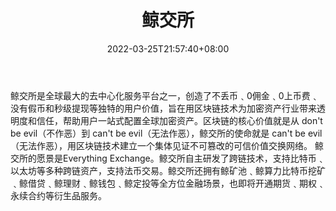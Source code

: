 ﻿---
weight: 
title: "鲸交所"
description: "WhaleEx鲸交所是EOS去中心化国际站，愿景是成为全球流动性最强的去中心化国际站。"
date: 2022-03-25T21:57:40+08:00
lastmod: 2022-03-25T16:45:40+08:00
draft: false
authors: ["Metabd"]
featuredImage: "jingjiaosuo.webp"
link: ""
tags: ["交易所","鲸交所"]
categories: ["navigation"]
navigation: ["交易所"]
lightgallery: true
toc: true
pinned: false
recommend: false
recommend1: false
---
鲸交所是全球最大的去中心化服务平台之一，创造了不丢币﹑0佣金﹑0上币费﹑没有假币和秒级提现等独特的用户价值，旨在用区块链技术为加密资产行业带来透明度和信任，帮助用户一站式配置全球加密资产。区块链的核心价值就是从 don't be evil（不作恶）到 can't be evil（无法作恶），鲸交所的使命就是 can't be evil（无法作恶），用区块链技术建立一个集体见证不可篡改的可信价值交换网络。
鲸交所的愿景是Everything Exchange。鲸交所自主研发了跨链技术，支持比特币﹑以太坊等多种跨链资产，支持法币交易。鲸交所还拥有鲸矿池﹑鲸算力比特币挖矿﹑鲸借贷﹑鲸理财﹑鲸钱包﹑鲸定投等全方位金融场景，也即将开通期货﹑期权﹑永续合约等衍生品服务。
